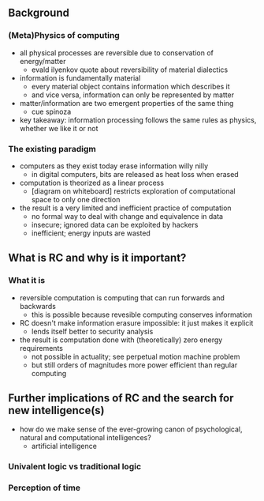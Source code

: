## Background
### (Meta)Physics of computing
- all physical processes are reversible due to conservation of energy/matter
    - evald ilyenkov quote about reversibility of material dialectics
- information is fundamentally material
    - every material object contains information which describes it
    - and vice versa, information can only be represented by matter
- matter/information are two emergent properties of the same thing
    - cue spinoza
- key takeaway: information processing follows the same rules as physics, whether we like it or not

### The existing paradigm
- computers as they exist today erase information willy nilly
    - in digital computers, bits are released as heat loss when erased
- computation is theorized as a linear process
    - [diagram on whiteboard] restricts exploration of computational space to only one direction
- the result is a very limited and inefficient practice of computation
    - no formal way to deal with change and equivalence in data
    - insecure; ignored data can be exploited by hackers
    - inefficient; energy inputs are wasted

## What is RC and why is it important?
### What it is 
- reversible computation is computing that can run forwards and backwards
    - this is possible because revesible computing conserves information
- RC doesn't make information erasure impossible: it just makes it explicit
    - lends itself better to security analysis
- the result is computation done with (theoretically) zero energy requirements
    - not possible in actuality; see perpetual motion machine problem
    - but still orders of magnitudes more power efficient than regular computing

## Further implications of RC and the search for new intelligence(s)
- how do we make sense of the ever-growing canon of psychological, natural and computational intelligences?
    - artificial intelligence

### Univalent logic vs traditional logic

### Perception of time
